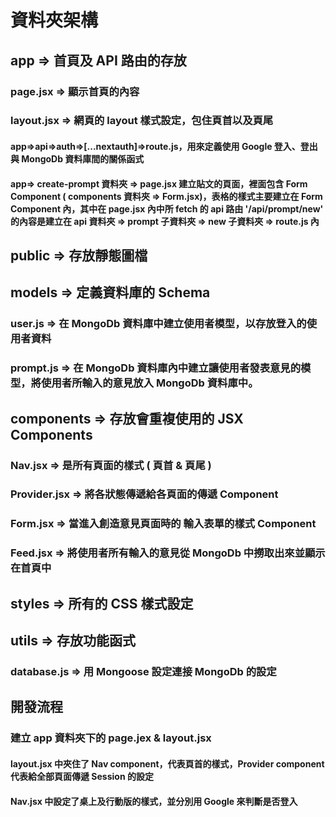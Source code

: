 # 資料夾架構 
## app => 首頁及 API 路由的存放
### page.jsx => 顯示首頁的內容
### layout.jsx => 網頁的 layout 樣式設定，包住頁首以及頁尾
#### app=>api=>auth=>[...nextauth]=>route.js，用來定義使用 Google 登入、登出與 MongoDb 資料庫間的關係函式
#### app=> create-prompt 資料夾 => page.jsx 建立貼文的頁面，裡面包含 Form Component ( components 資料夾 => Form.jsx)，表格的樣式主要建立在 Form Component 內，其中在 page.jsx 內中所 fetch 的 api 路由 '/api/prompt/new' 的內容是建立在 api 資料夾 => prompt 子資料夾 => new 子資料夾 => route.js 內
## public => 存放靜態圖檔

## models => 定義資料庫的 Schema
### user.js => 在 MongoDb 資料庫中建立使用者模型，以存放登入的使用者資料
### prompt.js => 在 MongoDb 資料庫內中建立讓使用者發表意見的模型，將使用者所輸入的意見放入 MongoDb 資料庫中。
## components => 存放會重複使用的 JSX Components
### Nav.jsx => 是所有頁面的樣式 ( 頁首 & 頁尾 )
### Provider.jsx => 將各狀態傳遞給各頁面的傳遞 Component 
### Form.jsx => 當進入創造意見頁面時的 輸入表單的樣式 Component
### Feed.jsx => 將使用者所有輸入的意見從 MongoDb 中撈取出來並顯示在首頁中

## styles => 所有的 CSS 樣式設定

## utils => 存放功能函式
### database.js => 用 Mongoose 設定連接 MongoDb 的設定

## 開發流程 
### 建立 app 資料夾下的 page.jex & layout.jsx 
#### layout.jsx 中夾住了 Nav component，代表頁首的樣式，Provider      component   代表給全部頁面傳遞 Session 的設定
#### Nav.jsx 中設定了桌上及行動版的樣式，並分別用 Google 來判斷是否登入
